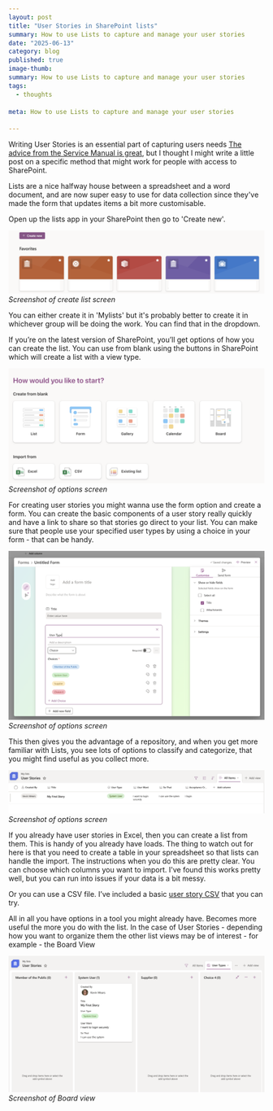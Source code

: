 ```yaml
---
layout: post
title: "User Stories in SharePoint lists"
summary: How to use Lists to capture and manage your user stories
date: "2025-06-13"
category: blog
published: true
image-thumb:
summary: How to use Lists to capture and manage your user stories
tags:
  - thoughts

meta: How to use Lists to capture and manage your user stories

---
```


Writing User Stories is an essential part of capturing users needs [The advice from the Service Manual is great][gov], but I thought I might write a little post on a specific method that might work for people with access to SharePoint.

Lists are a nice halfway house between a spreadsheet and a word document, and are now super easy to use for data collection since they've made the form that updates items a bit more customisable.

Open up the lists app in your SharePoint then go to 'Create new'.

![creenshot of create list screen](/images/list-post/Screenshot-Create.png)
*Screenshot of create list screen*

You can either create it in 'Mylists'  but it's probably better to create it in whichever group will be doing the work. You can find that in the dropdown.

If you’re on the latest version of SharePoint, you’ll get options of how you can create the list. You can use from blank using the buttons in SharePoint which will create a list with a view type.

![Screenshot of options screen](/images/list-post/Screenshot-Options.png)
*Screenshot of options screen*

For creating user stories you might wanna use the form option and create a form. You can create the basic components of a user story really quickly and have a link to share so that stories go direct to your list. You can make sure that people use your specified user types by using a choice in your form - that can be handy.

![Screenshot of form screen](/images/list-post/Screenshot-Form.png)
*Screenshot of options screen*

This then gives you the advantage of a repository, and when you get more familiar with Lists, you see lots of options to classify and categorize, that you might find useful as you collect more.

![Screenshot of List screen](/images/list-post/Screenshot-List.png)
*Screenshot of options screen*

If you already have user stories in Excel, then you can create a list from them. This is handy of you already have loads. The thing to watch out for here is that you need to create a table in your spreadsheet so that lists can handle the import. The instructions when you do this are pretty clear. You can choose which columns you want to import. I've found this works pretty well, but you can run into issues if your data is a bit messy.

Or you can use a CSV file. I’ve included a basic [user story CSV][csv] that you can try.

All in all you have options in a tool you might already have. Becomes more useful the more you do with the list. In the case of User Stories - depending how you want to organize them the other list views may be of interest - for example - the Board View

![Screenshot of Board View](/images/list-post/Screenshot-Board.png)
*Screenshot of Board view*


[gov]: https://www.gov.uk/service-manual/agile-delivery/writing-user-stories
[csv]: /images/list-post/User%20Stories.csv

